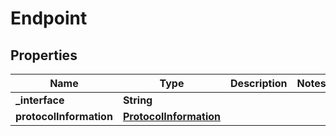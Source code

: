 # Endpoint

## Properties
Name | Type | Description | Notes
------------ | ------------- | ------------- | -------------
**_interface** | **String** |  | 
**protocolInformation** | [**ProtocolInformation**](ProtocolInformation.md) |  | 
